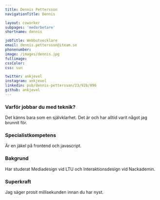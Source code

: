 ```yaml
---
title: Dennis Pettersson
navigationTitle: Dennis

layout: coworker
subpages: 'medarbetare'
shortname: dennis

jobTitle: Webbutvecklare
email: dennis.pettersson@iteam.se
phonenumber:
image: /images/dennis.jpg
fullimage:
cssColor:
css: sun

twitter: ankjevel
instagram: ankjevel
linkedin: pub/dennis-pettersson/23/92b/896
github: ankjevel
---
```


### Varför jobbar du med teknik?
Det känns bara som en självklarhet. Det är och har alltid varit något jag brunnit för.

### Specialistkompetens
Är en jäkel på frontend och javascript.

### Bakgrund
Har studerat Mediadesign vid LTU och Interaktionsdesign vid Nackademin.

### Superkraft
Jag säger prosit millisekunden innan du har nyst.